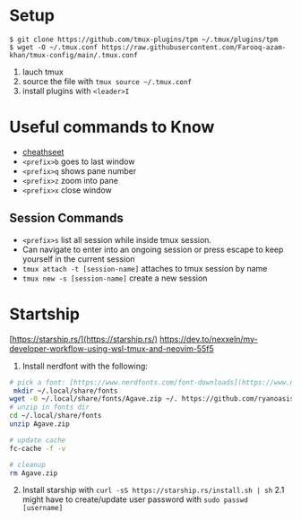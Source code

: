 # Setup 
```
$ git clone https://github.com/tmux-plugins/tpm ~/.tmux/plugins/tpm
$ wget -O ~/.tmux.conf https://raw.githubusercontent.com/Farooq-azam-khan/tmux-config/main/.tmux.conf 
```
1. lauch tmux
2. source the file with `tmux source ~/.tmux.conf`
3. install plugins with `<leader>I`

# Useful commands to Know
* [cheathseet](https://tmuxcheatsheet.com/)
* `<prefix>b` goes to last window
* `<prefix>q` shows pane number
* `<prefix>z` zoom into pane
* `<prefix>x` close window

## Session Commands
* `<prefix>s` list all session while inside tmux session.
 * Can navigate to enter into an ongoing session or press escape to keep yourself in the current session
* `tmux attach -t [session-name]` attaches to tmux session by name
* `tmux new -s [session-name]` create a new session

  
# Startship
[https://starship.rs/](https://starship.rs/)
https://dev.to/nexxeln/my-developer-workflow-using-wsl-tmux-and-neovim-55f5
1. Install nerdfont with the following: 
```bash
# pick a font: [https://www.nerdfonts.com/font-downloads](https://www.nerdfonts.com/font-downloads)
 mkdir ~/.local/share/fonts
wget -O ~/.local/share/fonts/Agave.zip ~/. https://github.com/ryanoasis/nerd-fonts/releases/download/v3.2.1/Agave.zip
# unzip in fonts dir 
cd ~/.local/share/fonts
unzip Agave.zip

# update cache 
fc-cache -f -v

# cleanup
rm Agave.zip
```

2. Install starship with `curl -sS https://starship.rs/install.sh | sh`
2.1 might have to create/update user password with `sudo passwd [username]` 
